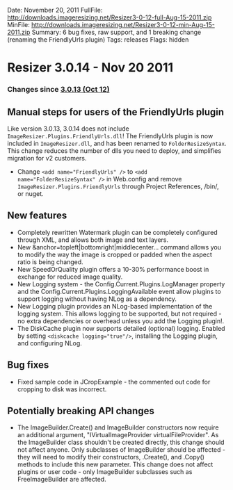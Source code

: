 Date: November 20, 2011
FullFile: http://downloads.imageresizing.net/Resizer3-0-12-full-Aug-15-2011.zip
MinFile: http://downloads.imageresizing.net/Resizer3-0-12-min-Aug-15-2011.zip
Summary: 6 bug fixes, raw support, and 1 breaking change (renaming the FriendlyUrls plugin)
Tags: releases
Flags: hidden

# Resizer 3.0.14 - Nov 20 2011

### Changes since [3.0.13 (Oct 12)](/releases/3-0-13)

## Manual steps for users of the FriendlyUrls plugin

Like version 3.0.13, 3.0.14 does not include `ImageResizer.Plugins.FriendlyUrls.dll`! The FriendlyUrls plugin is now included in `ImageResizer.dll`, and has been renamed to `FolderResizeSyntax`. This change reduces the number of dlls you need to deploy, and simplifies migration for v2 customers.

* Change `<add name="FriendlyUrls" />` to `<add name="FolderResizeSyntax" />` in Web.config and remove `ImageResizer.Plugins.FriendlyUrls` through Project References, /bin/, or nuget. 

## New features

* Completely rewritten Watermark plugin can be completely configured through XML, and allows both image and text layers.  
* New &anchor=topleft|bottomright|middlecenter... command allows you to modify the way the image is cropped or padded when the aspect ratio is being changed.
* New SpeedOrQuality plugin offers a 10-30% performance boost in exchange for reduced image quality. 
* New Logging system - the Config.Current.Plugins.LogManager property and the Config.Current.Plugins.LoggingAvailable event allow plugins to support logging without having NLog as a dependency.
* New Logging plugin provides an NLog-based implementation of the logging system. This allows logging to be supported, but not required - no extra dependencies or overhead unless you add the Logging plugin!.
* The DiskCache plugin now supports detailed (optional) logging. Enabled by setting `<diskcache logging="true"/>`, installing the Logging plugin, and configuring NLog. 



## Bug fixes

* Fixed sample code in JCropExample - the commented out code for cropping to disk was incorrect.


## Potentially breaking API changes

* The ImageBuilder.Create() and ImageBuilder constructors now require an additional argument, "IVirtualImageProvider virtualFileProvider". As the ImageBuilder class shouldn't be created directly, this change should not affect anyone. Only subclasses of ImageBuilder should be affected - they will need to modify their constructors, .Create(), and .Copy() methods to include this new parameter. This change does not affect plugins or user code - only ImageBuilder subclasses such as FreeImageBuilder are affected. 
